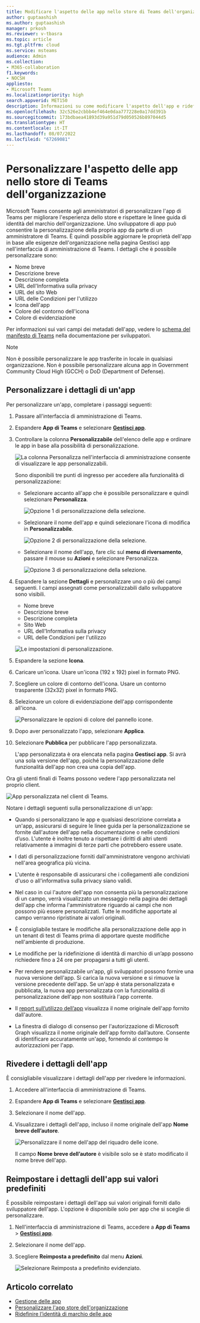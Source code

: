 ```yaml
---
title: Modificare l'aspetto delle app nello store di Teams dell'organizzazione
author: guptaashish
ms.author: guptaashish
manager: prkosh
ms.reviewer: v-tbasra
ms.topic: article
ms.tgt.pltfrm: cloud
ms.service: msteams
audience: Admin
ms.collection:
- M365-collaboration
f1.keywords:
- NOCSH
appliesto:
- Microsoft Teams
ms.localizationpriority: high
search.appverid: MET150
description: Informazioni su come modificare l'aspetto dell'app e ridefinire l’identità di marchio di un'app modificando i dettagli e i metadati dell'app.
ms.openlocfilehash: 32c526e2cbbb4ef464e0daa777228e0a17dd391b
ms.sourcegitcommit: 173bdbaea41893d39a951d79d050526b897044d5
ms.translationtype: HT
ms.contentlocale: it-IT
ms.lasthandoff: 08/07/2022
ms.locfileid: "67269081"
---
```

# <a name="customize-appearance-of-apps-in-your-organizations-teams-store"></a>Personalizzare l'aspetto delle app nello store di Teams dell'organizzazione

Microsoft Teams consente agli amministratori di personalizzare l'app di Teams per migliorare l'esperienza dello store e rispettare le linee guida di identità del marchio dell'organizzazione. Uno sviluppatore di app può consentire la personalizzazione della propria app da parte di un amministratore di Teams. È quindi possibile aggiornare le proprietà dell'app in base alle esigenze dell'organizzazione nella pagina Gestisci app nell'interfaccia di amministrazione di Teams. I dettagli che è possibile personalizzare sono:

* Nome breve
* Descrizione breve
* Descrizione completa
* URL dell'Informativa sulla privacy
* URL del sito Web
* URL delle Condizioni per l'utilizzo
* Icona dell'app
* Colore del contorno dell'icona
* Colore di evidenziazione

Per informazioni sui vari campi dei metadati dell'app, vedere lo [schema del manifesto di Teams](/microsoftteams/platform/resources/schema/manifest-schema) nella documentazione per sviluppatori.

> [!NOTE]
> Non è possibile personalizzare le app trasferite in locale in qualsiasi organizzazione. Non è possibile personalizzare alcuna app in Government Community Cloud High (GCCH) o DoD (Department of Defense).

## <a name="customize-details-of-an-app"></a>Personalizzare i dettagli di un'app

Per personalizzare un'app, completare i passaggi seguenti:

1. Passare all'interfaccia di amministrazione di Teams.

1. Espandere **App di Teams** e selezionare **[Gestisci app](https://admin.teams.microsoft.com/policies/manage-apps)**.

1. Controllare la colonna **Personalizzabile** dell'elenco delle app e ordinare le app in base alla possibilità di personalizzazione.

   ![La colonna Personalizza nell'interfaccia di amministrazione consente di visualizzare le app personalizzabili.](media/customizable-apps-in-tac.png)

   Sono disponibili tre punti di ingresso per accedere alla funzionalità di personalizzazione:

   * Selezionare accanto all'app che è possibile personalizzare e quindi selezionare **Personalizza**.

     ![Opzione 1 di personalizzazione della selezione.](media/select-app-to-customize1.png)

   * Selezionare il nome dell'app e quindi selezionare l'icona di modifica in **Personalizzabile**.

     ![Opzione 2 di personalizzazione della selezione.](media/communities-microsoft.png)

   * Selezionare il nome dell'app, fare clic sul **menu di riversamento**, passare il mouse su **Azioni** e selezionare Personalizza.

     ![Opzione 3 di personalizzazione della selezione.](media/customize-action-menu.png)

1. Espandere la sezione **Dettagli** e personalizzare uno o più dei campi seguenti. I campi assegnati come personalizzabili dallo sviluppatore sono visibili.

    * Nome breve
    * Descrizione breve
    * Descrizione completa
    * Sito Web
    * URL dell'Informativa sulla privacy
    * URL delle Condizioni per l'utilizzo

   ![Le impostazioni di personalizzazione.](media/customize-settings.png)

1. Espandere la sezione **Icona**.

1. Caricare un'icona. Usare un'icona (192 x 192) pixel in formato PNG.

1. Scegliere un colore di contorno dell'icona. Usare un contorno trasparente (32x32) pixel in formato PNG.

1. Selezionare un colore di evidenziazione dell'app corrispondente all'icona.

   ![Personalizzare le opzioni di colore del pannello icone.](media/customize-app-colors.png)

1. Dopo aver personalizzato l'app, selezionare **Applica**.

1. Selezionare **Pubblica** per pubblicare l'app personalizzata.

   L'app personalizzata è ora elencata nella pagina **Gestisci app**. Si avrà una sola versione dell'app, poiché la personalizzazione delle funzionalità dell'app non crea una copia dell'app.

Ora gli utenti finali di Teams possono vedere l'app personalizzata nel proprio client.

   ![App personalizzata nel client di Teams.](media/contoso-app.png)

Notare i dettagli seguenti sulla personalizzazione di un'app:

* Quando si personalizzano le app e qualsiasi descrizione correlata a un'app, assicurarsi di seguire le linee guida per la personalizzazione se fornite dall'autore dell'app nella documentazione o nelle condizioni d’uso. L'utente è inoltre tenuto a rispettare i diritti di altri utenti relativamente a immagini di terze parti che potrebbero essere usate.

* I dati di personalizzazione forniti dall'amministratore vengono archiviati nell'area geografica più vicina.

* L'utente è responsabile di assicurarsi che i collegamenti alle condizioni d'uso o all'informativa sulla privacy siano validi.

* Nel caso in cui l'autore dell'app non consenta più la personalizzazione di un campo, verrà visualizzato un messaggio nella pagina dei dettagli dell'app che informa l'amministratore riguardo ai campi che non possono più essere personalizzati. Tutte le modifiche apportate al campo verranno ripristinate ai valori originali.

* È consigliabile testare le modifiche alla personalizzazione delle app in un tenant di test di Teams prima di apportare queste modifiche nell'ambiente di produzione.

* Le modifiche per la ridefinizione di identità di marchio di un’app possono richiedere fino a 24 ore per propagarsi a tutti gli utenti.

* Per rendere personalizzabile un'app, gli sviluppatori possono fornire una nuova versione dell'app. Si carica la nuova versione e si rimuove la versione precedente dell'app. Se un'app è stata personalizzata e pubblicata, la nuova app personalizzata con la funzionalità di personalizzazione dell'app non sostituirà l'app corrente.

* Il [report sull’utilizzo dell’app](teams-analytics-and-reports/app-usage-report.md) visualizza il nome originale dell'app fornito dall'autore.

* La finestra di dialogo di consenso per l'autorizzazione di Microsoft Graph visualizza il nome originale dell'app fornito dall’autore. Consente di identificare accuratamente un'app, fornendo al contempo le autorizzazioni per l'app.

## <a name="review-app-details"></a>Rivedere i dettagli dell'app

È consigliabile visualizzare i dettagli dell'app per rivedere le informazioni.

1. Accedere all'interfaccia di amministrazione di Teams.

1. Espandere **App di Teams** e selezionare **[Gestisci app](https://admin.teams.microsoft.com/policies/manage-apps)**.

1. Selezionare il nome dell'app.

1. Visualizzare i dettagli dell'app, incluso il nome originale dell'app **Nome breve dell’autore**.

   ![Personalizzare il nome dell'app del riquadro delle icone.](media/original-app-version.png)

   Il campo **Nome breve dell’autore** è visibile solo se è stato modificato il nome breve dell'app.

## <a name="reset-app-details-to-default-values"></a>Reimpostare i dettagli dell'app sui valori predefiniti

È possibile reimpostare i dettagli dell'app sui valori originali forniti dallo sviluppatore dell'app. L'opzione è disponibile solo per app che si sceglie di personalizzare.

1. Nell'interfaccia di amministrazione di Teams, accedere a **App di Teams** > **[Gestisci app](https://admin.teams.microsoft.com/policies/manage-apps)**.

1. Selezionare il nome dell'app.

1. Scegliere **Reimposta a predefinito** dal menu **Azioni**.

   ![Selezionare Reimposta a predefinito evidenziato.](media/select-reset.png)

## <a name="related-article"></a>Articolo correlato

* [Gestione delle app](manage-apps.md)
* [Personalizzare l'app store dell'organizzazione](customize-your-app-store.md)
* [Ridefinire l’identità di marchio delle app](https://techcommunity.microsoft.com/t5/microsoft-teams-blog/rebrand-apps-to-your-own-organization-s-branding-with-app/ba-p/2376296)
